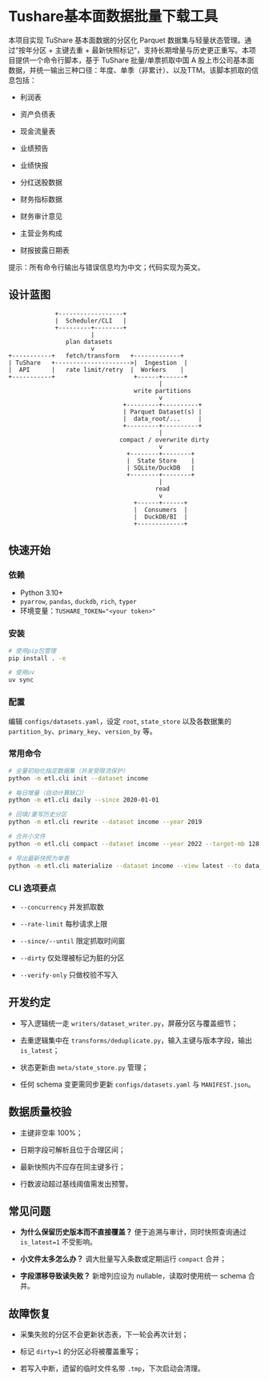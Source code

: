 # Tushare基本面数据批量下载工具

本项目实现 TuShare 基本面数据的分区化 Parquet 数据集与轻量状态管理。通过“按年分区 + 主键去重 + 最新快照标记”，支持长期增量与历史更正重写。本项目提供一个命令行脚本，基于 TuShare 批量/单票抓取中国 A 股上市公司基本面数据，并统一输出三种口径：年度、单季（非累计）、以及TTM。该脚本抓取的信息包括：

* 利润表

* 资产负债表

* 现金流量表

* 业绩预告

* 业绩快报

* 分红送股数据

* 财务指标数据

* 财务审计意见

* 主营业务构成

* 财报披露日期表

提示：所有命令行输出与错误信息均为中文；代码实现为英文。

## 设计蓝图

```
             +------------------+
             |  Scheduler/CLI   |
             +---------+--------+
                       |
                plan datasets
                       v
+-----------+   fetch/transform   +-------------+
| TuShare   +--------------------->|  Ingestion  |
|  API      |   rate limit/retry  |  Workers    |
+-----------+                      +------+------+
                                          |
                                   write partitions
                                          v
                                +---------+----------+
                                | Parquet Dataset(s) |
                                |  data_root/...     |
                                +---------+----------+
                                          |
                               compact / overwrite dirty
                                          v
                                 +--------+--------+
                                 |  State Store    |
                                 | SQLite/DuckDB   |
                                 +--------+--------+
                                          |
                                         read
                                          v
                                   +------+------+
                                   |  Consumers  |
                                   |  DuckDB/BI  |
                                   +-------------+
```

## 快速开始

### 依赖

* Python 3.10+
* `pyarrow`, `pandas`, `duckdb`, `rich`, `typer`
* 环境变量：`TUSHARE_TOKEN="<your token>"`

### 安装

```bash
# 使用pip包管理
pip install . -e

# 使用uv
uv sync
```

### 配置

编辑 `configs/datasets.yaml`，设定 `root`, `state_store` 以及各数据集的 `partition_by`、`primary_key`、`version_by` 等。

### 常用命令

```bash
# 全量初始化指定数据集（并发受限流保护）
python -m etl.cli init --dataset income

# 每日增量（自动计算缺口）
python -m etl.cli daily --since 2020-01-01

# 回填/重写历史分区
python -m etl.cli rewrite --dataset income --year 2019

# 合并小文件
python -m etl.cli compact --dataset income --year 2022 --target-mb 128

# 导出最新快照为单表
python -m etl.cli materialize --dataset income --view latest --to data_root/materialized/income_latest.parquet
```

### CLI 选项要点

* `--concurrency` 并发抓取数

* `--rate-limit` 每秒请求上限

* `--since/--until` 限定抓取时间窗

* `--dirty` 仅处理被标记为脏的分区

* `--verify-only` 只做校验不写入

## 开发约定

* 写入逻辑统一走 `writers/dataset_writer.py`，屏蔽分区与覆盖细节；

* 去重逻辑集中在 `transforms/deduplicate.py`，输入主键与版本字段，输出 `is_latest`；

* 状态更新由 `meta/state_store.py` 管理；

* 任何 schema 变更需同步更新 `configs/datasets.yaml` 与 `MANIFEST.json`。

## 数据质量校验

* 主键非空率 100%；

* 日期字段可解析且位于合理区间；

* 最新快照内不应存在同主键多行；

* 行数波动超过基线阈值需发出预警。

## 常见问题

* **为什么保留历史版本而不直接覆盖？** 便于追溯与审计，同时快照查询通过 `is_latest=1` 不受影响。

* **小文件太多怎么办？** 调大批量写入条数或定期运行 `compact` 合并；

* **字段漂移导致读失败？** 新增列应设为 nullable，读取时使用统一 schema 合并。

## 故障恢复

* 采集失败的分区不会更新状态表，下一轮会再次计划；

* 标记 `dirty=1` 的分区必将被覆盖重写；

* 若写入中断，遗留的临时文件名带 `.tmp`，下次启动会清理。
